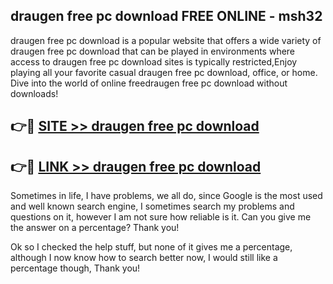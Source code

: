 ## draugen free pc download FREE ONLINE - msh32

draugen free pc download is a popular website that offers a wide variety of draugen free pc download that can be played in environments where access to draugen free pc download sites is typically restricted,Enjoy playing all your favorite casual draugen free pc download, office, or home. Dive into the world of online freedraugen free pc download without downloads!

## 👉🔴 [SITE >> draugen free pc download](http://news.freeplayer.one?title=draugen_free_pc_download&ref=FRRE)

## 👉🔴 [LINK >> draugen free pc download](http://news.freeplayer.one?title=draugen_free_pc_download&ref=FREE)

Sometimes in life, I have problems, we all do, since Google is the most used and well known search engine, I sometimes search my problems and questions on it, however I am not sure how reliable is it. Can you give me the answer on a percentage? Thank you!

Ok so I checked the help stuff, but none of it gives me a percentage, although I now know how to search better now, I would still like a percentage though, Thank you!